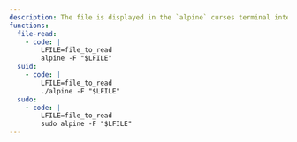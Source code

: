 ```yaml
---
description: The file is displayed in the `alpine` curses terminal interface. Other options might be available, for example by pressing `S` is possible to save the file content elsewhere.
functions:
  file-read:
    - code: |
        LFILE=file_to_read
        alpine -F "$LFILE"
  suid:
    - code: |
        LFILE=file_to_read
        ./alpine -F "$LFILE"
  sudo:
    - code: |
        LFILE=file_to_read
        sudo alpine -F "$LFILE"
---
```

